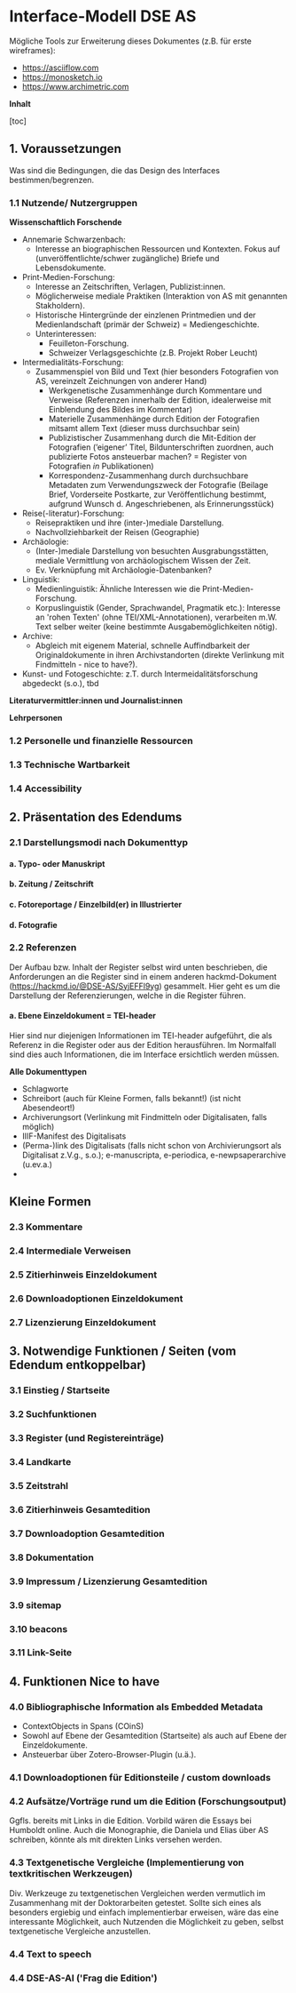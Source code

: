 # Interface-Modell DSE AS

Mögliche Tools zur Erweiterung dieses Dokumentes (z.B. für erste wireframes): 
- https://asciiflow.com
- https://monosketch.io
- https://www.archimetric.com

**Inhalt**

[toc]

## 1. Voraussetzungen
Was sind die Bedingungen, die das Design des Interfaces bestimmen/begrenzen. 

### 1.1 Nutzende/ Nutzergruppen

**Wissenschaftlich Forschende**
- Annemarie Schwarzenbach: 
    - Interesse an biographischen Ressourcen und Kontexten. Fokus auf (unveröffentlichte/schwer zugängliche) Briefe und Lebensdokumente.  
- Print-Medien-Forschung: 
    - Interesse an Zeitschriften, Verlagen, Publizist:innen. 
    - Möglicherweise mediale Praktiken (Interaktion von AS mit genannten Stakholdern). 
    - Historische Hintergründe der einzlenen Printmedien und der Medienlandschaft (primär der Schweiz) = Mediengeschichte.  
    - Unterinteressen: 
        - Feuilleton-Forschung.
        - Schweizer Verlagsgeschichte (z.B. Projekt Rober Leucht) 
- Intermedialitäts-Forschung: 
    - Zusammenspiel von Bild und Text (hier besonders Fotografien von AS, vereinzelt Zeichnungen von anderer Hand)
        - Werkgenetische Zusammenhänge durch Kommentare und Verweise (Referenzen innerhalb der Edition, idealerweise mit Einblendung des Bildes im Kommentar)
        - Materielle Zusammenhänge durch Edition der Fotografien mitsamt allem Text (dieser muss durchsuchbar sein)
        - Publizistischer Zusammenhang durch die Mit-Edition der Fotografien (’eigener’ Titel, Bildunterschriften zuordnen, auch publizierte Fotos ansteuerbar machen? = Register von Fotografien *in* Publikationen)
        - Korrespondenz-Zusammenhang durch durchsuchbare Metadaten zum Verwendungszweck der Fotografie (Beilage Brief, Vorderseite Postkarte, zur Veröffentlichung bestimmt, aufgrund Wunsch d. Angeschriebenen, als Erinnerungsstück)
- Reise(-literatur)-Forschung: 
    - Reisepraktiken und ihre (inter-)mediale Darstellung. 
    - Nachvollziehbarkeit der Reisen (Geographie) 
- Archäologie: 
    - (Inter-)mediale Darstellung von besuchten Ausgrabungsstätten, mediale Vermittlung von archäologischem Wissen der Zeit.
    - Ev. Verknüpfung mit Archäologie-Datenbanken?
- Linguistik: 
    - Medienlinguistik: Ähnliche Interessen wie die Print-Medien-Forschung. 
    - Korpuslinguistik (Gender, Sprachwandel, Pragmatik etc.): Interesse an 'rohen Texten' (ohne TEI/XML-Annotationen), verarbeiten m.W. Text selber weiter (keine bestimmte Ausgabemöglichkeiten nötig).  
- Archive: 
    - Abgleich mit eigenem Material, schnelle Auffindbarkeit der Originaldokumente in ihren Archivstandorten (direkte Verlinkung mit Findmitteln - nice to have?). 
- Kunst- und Fotogeschichte: z.T. durch Intermeidalitätsforschung abgedeckt (s.o.), tbd

**Literaturvermittler:innen und Journalist:innen**

**Lehrpersonen**




### 1.2 Personelle und finanzielle Ressourcen

### 1.3 Technische Wartbarkeit

### 1.4 Accessibility 

## 2. Präsentation des Edendums

### 2.1 Darstellungsmodi nach Dokumenttyp

#### a. Typo- oder Manuskript

#### b. Zeitung / Zeitschrift

#### c. Fotoreportage / Einzelbild(er) in Illustrierter

#### d. Fotografie

### 2.2 Referenzen

Der Aufbau bzw. Inhalt der Register selbst wird unten beschrieben, die Anforderungen an die Register sind in einem anderen hackmd-Dokument (https://hackmd.io/@DSE-AS/SyjEFFl9yg) gesammelt. Hier geht es um die Darstellung der Referenzierungen, welche in die Register führen. 

#### a. Ebene Einzeldokument = TEI-header

Hier sind nur diejenigen Informationen im TEI-header aufgeführt, die als Referenz in die Register oder aus der Edition herausführen. Im Normalfall sind dies auch Informationen, die im Interface ersichtlich werden müssen. 

**Alle Dokumenttypen**
- Schlagworte
- Schreibort (auch für Kleine Formen, falls bekannt!) (ist nicht Abesendeort!)
- Archiverungsort (Verlinkung mit Findmitteln oder Digitalisaten, falls möglich)
- IIIF-Manifest des Digitalisats
- (Perma-)link des Digitalisats (falls nicht schon von Archivierungsort als Digitalisat z.V.g., s.o.); e-manuscripta, e-periodica, e-newpsaperarchive (u.ev.a.)
- 

**Kleine Formen**
- 

### 2.3 Kommentare

### 2.4 Intermediale Verweisen

### 2.5 Zitierhinweis Einzeldokument

### 2.6 Downloadoptionen Einzeldokument

### 2.7 Lizenzierung Einzeldokument

## 3. Notwendige Funktionen / Seiten (vom Edendum entkoppelbar)

### 3.1 Einstieg / Startseite

### 3.2 Suchfunktionen

### 3.3 Register (und Registereinträge)

### 3.4 Landkarte

### 3.5 Zeitstrahl

### 3.6 Zitierhinweis Gesamtedition 

### 3.7 Downloadoption Gesamtedition

### 3.8 Dokumentation

### 3.9 Impressum / Lizenzierung Gesamtedition

### 3.9 sitemap

### 3.10 beacons

### 3.11 Link-Seite


## 4. Funktionen Nice to have

### 4.0 Bibliographische Information als Embedded Metadata

- ContextObjects in Spans (COinS)
- Sowohl auf Ebene der Gesamtedition (Startseite) als auch auf Ebene der Einzeldokumente. 
- Ansteuerbar über Zotero-Browser-Plugin (u.ä.). 

### 4.1 Downloadoptionen für Editionsteile / custom downloads

### 4.2 Aufsätze/Vorträge rund um die Edition (Forschungsoutput)

Ggfls. bereits mit Links in die Edition. Vorbild wären die Essays bei Humboldt online. 
Auch die Monographie, die Daniela und Elias über AS schreiben, könnte als mit direkten Links versehen werden. 

### 4.3 Textgenetische Vergleiche (Implementierung von textkritischen Werkzeugen)

Div. Werkzeuge zu textgenetischen Vergleichen werden vermutlich im Zusammenhang mit der Doktorarbeiten getestet. Sollte sich eines als besonders ergiebig und einfach implementierbar erweisen, wäre das eine interessante Möglichkeit, auch Nutzenden die Möglichkeit zu geben, selbst textgenetische Vergleiche anzustellen. 

### 4.4 Text to speech

### 4.4 DSE-AS-AI ('Frag die Edition')